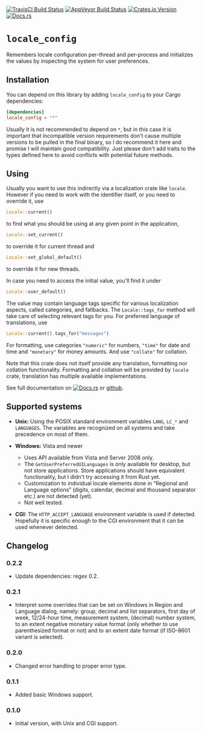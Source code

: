 [![TravisCI Build Status](https://travis-ci.org/rust-locale/locale_config.svg?branch=master)](https://travis-ci.org/rust-locale/locale_config)
[![AppVeyor Build Status](https://ci.appveyor.com/api/projects/status/13100wtqs80tyink/branch/master?svg=true)](https://ci.appveyor.com/project/jan-hudec/locale-config/branch/master)
[![Crates.io Version](https://img.shields.io/crates/v/locale_config.svg)](https://crates.io/crates/locale_config)
[![Docs.rs](https://docs.rs/locale_config/badge.svg)](https://docs.rs/locale_config/)

# `locale_config`

Remembers locale configuration per-thread and per-process and initializes the
values by inspecting the system for user preferences.

## Installation

You can depend on this library by adding `locale_config` to your Cargo dependencies:

```toml
[dependencies]
locale_config = "*"
```

Usually it is not recommended to depend on `*`, but in this case it is
important that incompatible version requirements don't cause multiple
versions to be pulled in the final binary, so I do recommend it here and
promise I will maintain good compatibility. Just please don't add traits to
the types defined here to avoid conflicts with potential future methods.

## Using

Usually you want to use this indirectly via a localization crate like
`locale`. However if you need to work with the identifier itself, or you need
to override it, use

```rust
Locale::current()
```

to find what you should be using at any given point in the application,

```rust
Locale::set_current()
```

to override it for current thread and

```rust
Locale::set_global_default()
```

to override it for new threads.

In case you need to access the initial value, you'll find it under

```rust
Locale::user_default()
```

The value may contain language tags specific for various localization
aspects, called categories, and fallbacks. The `Locale::tags_for` method will
take care of selecting relevant tags for you. For preferred language of
translations, use

```rust
Locale::current().tags_for("messages")
```

For formatting, use categories `"numeric"` for numbers, `"time"` for date and
time and `"monetary"` for money amounts. And use `"collate"` for collation.

Note that this crate does not itself provide any translation, formatting nor
collation functionality. Formatting and collation will be provided by
`locale` crate, translation has multiple available implementations.

See full documentation on [![Docs.rs](https://docs.rs/locale_config/badge.svg)](https://docs.rs/locale_config/) or [github](https://rust-locale.github.io/locale_config/locale_config/).

## Supported systems

* **Unix:** Using the POSIX standard environment variables `LANG`, `LC_*` and
  `LANGUAGES`. The variables are recognized on all systems and take
  precedence on most of them.

* **Windows:** Vista and newer

    - Uses API available from Vista and Server 2008 only.
    - The `GetUserPreferredUILanguages` is only available for desktop, but
      not store applications. Store applications should have equivalent
      functionality, but I didn't try accessing it from Rust yet.
    - Customization to individual locale elements done in “Regional and
      Language options” (digits, calendar, decimal and thousand separator
      etc.) are not detected (yet).
    - Not well tested.

* **CGI:** The `HTTP_ACCEPT_LANGUAGE` environment variable is used if
  detected. Hopefully it is specific enough to the CGI environment that it
  can be used whenever detected.

## Changelog

### 0.2.2

* Update dependencies: regex 0.2.

### 0.2.1

* Interpret some overrides that can be set on Windows in Region and Language
  dialog, namely: group, decimal and list separators, first day of week,
  12/24-hour time, measurement system, (decimal) number system, to an extent
  negative monetary value format (only whether to use parenthesized format
  or not) and to an extent date format (if ISO-8601 variant is selected).

### 0.2.0

* Changed error handling to proper error type.

### 0.1.1

* Added basic Windows support.

### 0.1.0

* Initial version, with Unix and CGI support.
